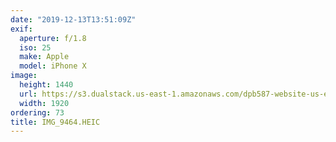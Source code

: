 ```yaml
---
date: "2019-12-13T13:51:09Z"
exif:
  aperture: f/1.8
  iso: 25
  make: Apple
  model: iPhone X
image:
  height: 1440
  url: https://s3.dualstack.us-east-1.amazonaws.com/dpb587-website-us-east-1/asset/gallery/2019-south-america/52f40620-8cbe-da73-ae4d-6d1eaf44fd28~1920.jpg
  width: 1920
ordering: 73
title: IMG_9464.HEIC
---
```

